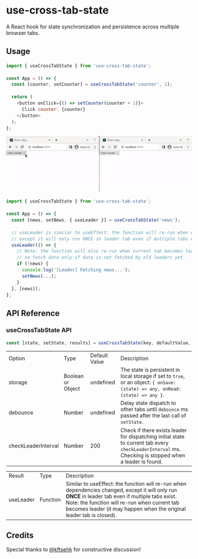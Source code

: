 # use-cross-tab-state

A React hook for state synchronization and persistence across multiple browser tabs.

## Usage

```javascript
import { useCrossTabState } from 'use-cross-tab-state';

const App = () => {
  const [counter, setCounter] = useCrossTabState('counter', 1);

  return (
    <button onClick={() => setCounter(counter + 1)}>
      Click counter: {counter}
    </button>
  );
};
```

![Counter](imgs/counter.gif)

```javascript
import { useCrossTabState } from 'use-cross-tab-state';

const App = () => {
  const [news, setNews, { useLeader }] = useCrossTabState('news');

  // useLeader is similar to useEffect: the function will re-run when dependencies changed,
  // except it will only run ONCE in leader tab even if multiple tabs exist.
  useLeader(() => {
    // Note: the function will also re-run when current tab becomes leader,
    // so fetch data only if data is not fetched by old leaders yet.
    if (!news) {
      console.log('[Leader] Fetching news...');
      setNews(...);
    }
  }, [news]);
};
```

## API Reference

### useCrossTabState API

```javascript
const [state, setState, results] = useCrossTabState(key, defaultValue, options);
```

<table>
  <tr>
    <td> Option </td>
    <td> Type </td>
    <td> Default Value </td>
    <td> Description </td>
  </tr>
  <tr>
    <td> storage </td>
    <td> Boolean or Object </td>
    <td> undefined </td>
    <td> 
      The state is persistent in local storage if set to <code>true</code>, or an object: <code>{ onSave: (state) => any, onRead: (state) => any }</code>.
    </td>
  </tr>
  <tr>
    <td> debounce </td>
    <td> Number </td>
    <td> undefined </td>
    <td> 
      Delay state dispatch to other tabs until <code>debounce</code> ms passed after the last call of <code>setState</code>. 
    </td>
  </tr>
  <tr>
    <td> checkLeaderInterval </td>
    <td> Number </td>
    <td> 200 </td>
    <td>
      Check if there exists leader for dispatching initial state to current tab every <code>checkLeaderInterval</code> ms. Checking is stopped when a leader is found.
    </td>
  </tr>
</table>

<table>
  <tr>
    <td> Result </td>
    <td> Type </td>
    <td> Description </td>
  </tr>
  <tr>
    <td> useLeader </td>
    <td> Function </td>
    <td>
      Similar to useEffect: the function will re-run when dependencies changed, except it will only run <b>ONCE</b> in leader tab even if multiple tabs exist.
      <br />
      Note: the function will re-run when current tab becomes leader (it may happen when the original leader tab is closed).
    </td>
  </tr>
</table>

## Credits

Special thanks to [@kftsehk](https://github.com/kftsehk) for constructive discussion!
